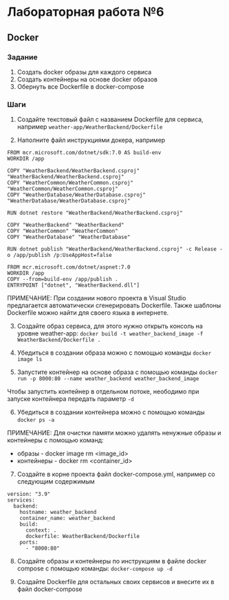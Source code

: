 # Лабораторная работа №6
## Docker

### Задание
1. Создать docker образы для каждого сервиса
2. Создать контейнеры на основе docker образов
3. Обернуть все Dockerfile в docker-compose

### Шаги
1. Создайте текстовый файл с названием Dockerfile для сервиса, например `weather-app/WeatherBackend/Dockerfile`

2. Наполните файл инструкциями докера, например
```
FROM mcr.microsoft.com/dotnet/sdk:7.0 AS build-env
WORKDIR /app

COPY "WeatherBackend/WeatherBackend.csproj" "WeatherBackend/WeatherBackend.csproj"
COPY "WeatherCommon/WeatherCommon.csproj" "WeatherCommon/WeatherCommon.csproj"
COPY "WeatherDatabase/WeatherDatabase.csproj" "WeatherDatabase/WeatherDatabase.csproj"

RUN dotnet restore "WeatherBackend/WeatherBackend.csproj"

COPY "WeatherBackend" "WeatherBackend"
COPY "WeatherCommon" "WeatherCommon"
COPY "WeatherDatabase" "WeatherDatabase"

RUN dotnet publish "WeatherBackend/WeatherBackend.csproj" -c Release -o /app/publish /p:UseAppHost=false

FROM mcr.microsoft.com/dotnet/aspnet:7.0
WORKDIR /app
COPY --from=build-env /app/publish .
ENTRYPOINT ["dotnet", "WeatherBackend.dll"]
```
ПРИМЕЧАНИЕ: При создании нового проекта в Visual Studio предлагается автоматически сгенерировать Dockerfile. Также шаблоны Dockerfile можно найти для своего языка в интернете.

3. Создайте образ сервиса, для этого нужно открыть консоль на уровне weather-app: `docker build -t weather_backend_image -f WeatherBackend/Dockerfile .`

4. Убедиться в создании образа можно с помощью команды `docker image ls`

5. Запустите контейнер на основе образа с помощью команды `docker run -p 8000:80 --name weather_backend weather_backend_image`

Чтобы запустить контейнер в отдельном потоке, неободимо при запуске контейнера передать параметр `-d` 

6. Убедиться в создании контейнера можно с помощью команды `docker ps -a`

ПРИМЕЧАНИЕ: Для очистки памяти можно удалять ненужные образы и контейнеры с помощью команд:

- образы - docker image rm <image_id>
- контейнеры - docker rm <container_id>

7. Создайте в корне проекта файл docker-compose.yml, например со следующим содержимым
```
version: "3.9"
services:
  backend:
    hostname: weather_backend
    container_name: weather_backend
    build:
      context: .
      dockerfile: WeatherBackend/Dockerfile
    ports:
      - "8000:80"
```

8. Создайте образы и контейнеры по инструкциям в файле docker compose с помощью команды: `docker-compose up -d`

9. Создайте Dockerfile для остальных своих сервисов и внесите их в файл docker-compose

